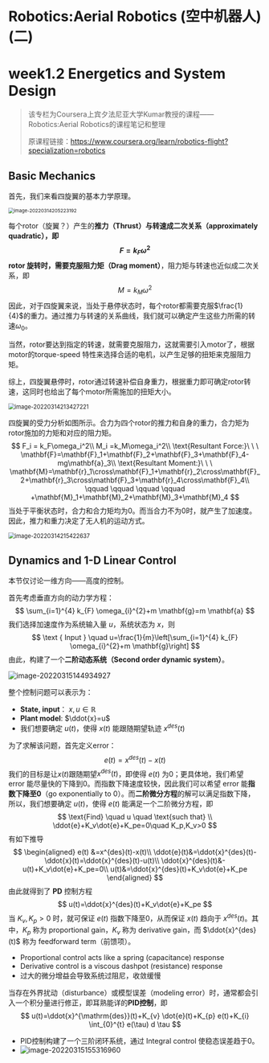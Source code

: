 # Robotics:Aerial Robotics (空中机器人) (二)

# week1.2 Energetics and System Design



> 该专栏为Coursera上宾夕法尼亚大学Kumar教授的课程——Robotics:Aerial Robotics的课程笔记和整理
>
> 原课程链接：https://www.coursera.org/learn/robotics-flight?specialization=robotics

## Basic Mechanics

首先，我们来看四旋翼的基本力学原理。

<img src="https://gitee.com/xxtRoche/images/raw/master/img/20220314205223.png" alt="image-20220314205223192" style="zoom:67%;" />

每个rotor（旋翼？）产生的**推力（Thrust）**与转速成二次关系（approximately quadratic），即
$$
F = k_F\omega^2
$$
rotor 旋转时，需要克服**阻力矩（Drag moment）**，阻力矩与转速也近似成二次关系，即
$$
M = k_M\omega^2
$$
因此，对于四旋翼来说，当处于悬停状态时，每个rotor都需要克服$\frac{1}{4}$的重力。通过推力与转速的关系曲线，我们就可以确定产生这些力所需的转速$\omega_0$。

当然，rotor要达到指定的转速，就需要克服阻力，这就需要引入motor了，根据motor的torque-speed 特性来选择合适的电机，以产生足够的扭矩来克服阻力矩。

综上，四旋翼悬停时，rotor通过转速补偿自身重力，根据重力即可确定rotor转速，这同时也给出了每个motor所需施加的扭矩大小。

<img src="https://gitee.com/xxtRoche/images/raw/master/img/20220314213427.png" alt="image-20220314213427221" style="zoom: 80%;" />

四旋翼的受力分析如图所示。合力为四个rotor的推力和自身的重力，合力矩为rotor施加的力矩和对应的阻力矩。
$$
F_i = k_F\omega_i^2\\
M_i =k_M\omega_i^2\\
\text{Resultant Force:}\ \ \ \mathbf{F}=\mathbf{F}_1+\mathbf{F}_2+\mathbf{F}_3+\mathbf{F}_4-mg\mathbf{a}_3\\
\text{Resultant Moment:}\ \ \ \mathbf{M}=\mathbf{r}_1\cross\mathbf{F}_1+\mathbf{r}_2\cross\mathbf{F}_2+\mathbf{r}_3\cross\mathbf{F}_3+\mathbf{r}_4\cross\mathbf{F}_4\\ \qquad \qquad \qquad \qquad +\mathbf{M}_1+\mathbf{M}_2+\mathbf{M}_3+\mathbf{M}_4
$$
当处于平衡状态时，合力和合力矩均为0。而当合力不为0时，就产生了加速度。因此，推力和重力决定了无人机的运动方式。

<img src="https://gitee.com/xxtRoche/images/raw/master/img/20220314215423.png" alt="image-20220314215422637" style="zoom:80%;" />

## Dynamics and 1-D Linear Control

本节仅讨论一维方向——高度的控制。

首先考虑垂直方向的动力学方程：
$$
\sum_{i=1}^{4} k_{F} \omega_{i}^{2}+m \mathbf{g}=m \mathbf{a}
$$
我们选择加速度作为系统输入量 $u$，系统状态为 $x$，则
$$
\text { Input } \quad u=\frac{1}{m}\left[\sum_{i=1}^{4} k_{F} \omega_{i}^{2}+m \mathbf{g}\right]
$$
由此，构建了一个**二阶动态系统（Second order dynamic system）**。

![image-20220315144934927](https://gitee.com/xxtRoche/images/raw/master/img/20220315144935.png)

整个控制问题可以表示为：

+ **State, input**：	$x, u \in \mathbb{R}$
+ **Plant model**:      $\ddot{x}=u$
+ 我们想要确定 $u(t)$，使得 $x(t)$ 能跟随期望轨迹 $x^{des}(t)$

为了求解该问题，首先定义error：
$$
e(t)=x^{des}(t)-x(t)
$$
我们的目标是让$x(t)$跟随期望$x^{des}(t)$，即使得 $e(t)$ 为0；更具体地，我们希望 error 能尽量快的下降到0。而指数下降速度较快，因此我们可以希望 error 能**指数下降至0**（go exponentially to 0）。而**二阶微分方程**的解可以满足指数下降，所以，我们想要确定 $u(t)$，使得 $e(t)$ 能满足一个二阶微分方程，即
$$
\text{Find} \quad u \quad \text{such that} \\
\ddot{e}+K_v\dot{e}+K_pe=0\quad K_p,K_v>0
$$
有如下推导
$$
\begin{aligned}
e(t) &=x^{des}(t)-x(t)\\
\ddot{e}(t)&=\ddot{x}^{des}(t)-\ddot{x}(t)=\ddot{x}^{des}(t)-u(t)\\
\ddot{x}^{des}(t)&-u(t)+K_v\dot{e}+K_pe=0\\
u(t)&=\ddot{x}^{des}(t)+K_v\dot{e}+K_pe
\end{aligned}
$$
由此就得到了 **PD** 控制方程
$$
u(t)=\ddot{x}^{des}(t)+K_v\dot{e}+K_pe
$$
当 $K_v,K_p>0$ 时，就可保证 $e(t)$ 指数下降至0，从而保证 $x(t)$ 趋向于 $x^{des}(t)$。其中，$K_p$ 称为 proportional gain，$K_v$ 称为 derivative gain，而 $\ddot{x}^{des}(t)$ 称为 feedforward term（前馈项）。 

+ Proportional control acts like a spring (capacitance) response 
+ Derivative control is a viscous dashpot (resistance) response
+ 过大的微分增益会导致系统过阻尼，收敛缓慢

当存在外界扰动（disturbance）或模型误差（modeling error）时，通常都会引入一个积分量进行修正，即耳熟能详的**PID控制**，即
$$
u(t)=\ddot{x}^{\mathrm{des}}(t)+K_{v} \dot{e}(t)+K_{p} e(t)+K_{i} \int_{0}^{t} e(\tau) d \tau
$$

+ PID控制构建了一个三阶闭环系统，通过 Integral control 使稳态误差趋于0。
+ ![image-20220315155316960](https://gitee.com/xxtRoche/images/raw/master/img/20220315155317.png)















